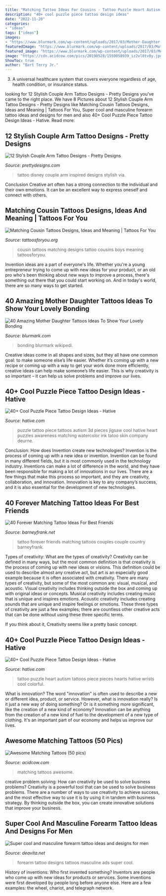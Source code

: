 ```yaml
---
title: "Matching Tattoo Ideas For Cousins - Tattoo Puzzle Heart Autism Tattoos Piece Pieces Hearts Hative Wrists Cool Colorful"
description: "40+ cool puzzle piece tattoo design ideas"
date: "2022-11-20"
categories:
- "ideas"
tags: ["ideas"]
images:
- "https://www.blurmark.com/wp-content/uploads/2017/03/Mother-Daughter-Tattoo-Design-12.jpg"
featuredImage: "https://www.blurmark.com/wp-content/uploads/2017/03/Mother-Daughter-Tattoo-Design-12.jpg"
featured_image: "https://www.blurmark.com/wp-content/uploads/2017/03/Mother-Daughter-Tattoo-Design-12.jpg"
image: "https://cdn.acidcow.com/pics/20190528/1559058939_iz2vl8tv0y.jpg"
ShowToc: true
author: "Bart Terry Jr."
---
```



3. A universal healthcare system that covers everyone regardless of age, health condition, or insurance status.

	

		
looking for 12 Stylish Couple Arm Tattoo Designs - Pretty Designs you've came to the right place. We have 8 Pictures about 12 Stylish Couple Arm Tattoo Designs - Pretty Designs like Matching Cousin Tattoos Designs, Ideas and Meaning | Tattoos For You, Super cool and masculine forearm tattoo ideas and designs for men and also 40+ Cool Puzzle Piece Tattoo Design Ideas - Hative. Read more:
		
    
## 12 Stylish Couple Arm Tattoo Designs - Pretty Designs

<img loading=lazy src="http://www.prettydesigns.com/wp-content/uploads/2014/10/Disney-Inspired-Tattoo.jpg" onerror="this.onerror=null;this.src='https://tse3.mm.bing.net/th?id=OIP.Q_k2jblee4qROHXjclJj8AAAAA&amp;pid=15.1';" alt="12 Stylish Couple Arm Tattoo Designs - Pretty Designs">

_Source: prettydesigns.com_

>tattoo disney couple arm inspired designs stylish via. 

	

Conclusion
Creative art often has a strong connection to the individual and their own emotions. It can be an excellent way to express oneself and connect with others.

    
## Matching Cousin Tattoos Designs, Ideas And Meaning | Tattoos For You

<img loading=lazy src="https://www.tattoosforyou.org/wp-content/uploads/2017/06/Cousin-Matching-Tattoos.jpg" onerror="this.onerror=null;this.src='https://tse4.mm.bing.net/th?id=OIP.k2mgX7EIyKb2IYUpAAaX5gHaJ3&amp;pid=15.1';" alt="Matching Cousin Tattoos Designs, Ideas and Meaning | Tattoos For You">

_Source: tattoosforyou.org_

>cousin tattoos matching designs tattoo cousins boys meaning tattoosforyou. 

	

Invention ideas are a part of everyone's life. Whether you're a young entrepreneur trying to come up with new ideas for your product, or an old pro who's been thinking about new ways to improve a process, there's something out there that you could start working on. And in today's world, there are so many ways to get started.

    
## 40 Amazing Mother Daughter Tattoos Ideas To Show Your Lovely Bonding

<img loading=lazy src="https://www.blurmark.com/wp-content/uploads/2017/03/Mother-Daughter-Tattoo-Design-12.jpg" onerror="this.onerror=null;this.src='https://tse1.mm.bing.net/th?id=OIP.k8MztsRXk16ZRTbWA9w1JwHaJ4&amp;pid=15.1';" alt="40 Amazing Mother Daughter Tattoos Ideas To Show Your Lovely Bonding">

_Source: blurmark.com_

>bonding blurmark wikipedi. 

	

Creative ideas come in all shapes and sizes, but they all have one common goal: to make someone else’s life easier. Whether it’s coming up with a new recipe or coming up with a way to get your work done more efficiently, creative ideas can help make someone’s life easier. This is why creativity is so important – it can help us solve problems and improve our lives.

    
## 40+ Cool Puzzle Piece Tattoo Design Ideas - Hative

<img loading=lazy src="https://hative.com/wp-content/uploads/2014/03/puzzle-piece-tattoos/21-3d-puzzle-piece-tattoo.jpg" onerror="this.onerror=null;this.src='https://tse1.mm.bing.net/th?id=OIP.DBHLIpauXfTdN0kKkth9IgHaJ4&amp;pid=15.1';" alt="40+ Cool Puzzle Piece Tattoo Design Ideas - Hative">

_Source: hative.com_

>puzzle tattoo piece tattoos autism 3d pieces jigsaw cool hative heart puzzles awareness matching watercolor ink tatoo skin company deurne. 

	

Conclusion: How does Invention create new technologies?
Invention is the process of coming up with a new idea or invention. Invention can be found in many different fields, but it is most commonly used in the technology industry. Inventions can make a lot of difference in the world, and they have been responsible for making a lot of innovations in our lives. There are a few things that make this process so important, and they are creativity, collaboration, and innovation. Innovation is key to any company’s success, and it is also essential for the development of new technologies.

    
## 40 Forever Matching Tattoo Ideas For Best Friends

<img loading=lazy src="http://www.barneyfrank.net/wp-content/uploads/2015/06/40-Forever-Matching-Tattoo-Ideas-For-Best-Friends-6.jpg" onerror="this.onerror=null;this.src='https://tse2.mm.bing.net/th?id=OIP.xeJ8HRv2j8IT9ckR3LFQxgHaJ6&amp;pid=15.1';" alt="40 Forever Matching Tattoo Ideas For Best Friends">

_Source: barneyfrank.net_

>tattoo forever friends matching tattoos couples couple country barneyfrank. 

	

Types of creativity: What are the types of creativity?
Creativity can be defined in many ways, but the most common definition is that creativity is the process of coming up with new ideas or visions. This definition could be used to describe almost any creative act, but art is an especially good example because it is often associated with creativity.
There are many types of creativity, but some of the most common are: visual, musical, and acoustic. Visual creativity includes thinking outside the box and coming up with original ideas or concepts. Musical creativity includes creating music that is unique and inspires emotions. Acoustic creativity includes creating sounds that are unique and inspire feelings or emotions. These three types of creativity are just a few examples; there are countless other creative acts that can be done without using these three specific terms.

If you think about it, Creativity seems like a pretty basic concept.

    
## 40+ Cool Puzzle Piece Tattoo Design Ideas - Hative

<img loading=lazy src="http://hative.com/wp-content/uploads/2014/03/puzzle-piece-tattoos/34-heart-with-autism-puzzle-pieces.jpg" onerror="this.onerror=null;this.src='https://tse1.mm.bing.net/th?id=OIP.4Sp0AYQbMpev-U0RoS0jZQHaJ4&amp;pid=15.1';" alt="40+ Cool Puzzle Piece Tattoo Design Ideas - Hative">

_Source: hative.com_

>tattoo puzzle heart autism tattoos piece pieces hearts hative wrists cool colorful. 

	

What is innovation?
The word "innovation" is often used to describe a new or different idea, product, or service. However, what is innovation really? Is it just a new way of doing something? Or is it something more significant, like the creation of a new kind of economy?
Innovation can be anything from the creation of a new kind of fuel to the development of a new type of clothing. It's an important part of our economy and helps us improve our lives.

    
## Awesome Matching Tattoos (50 Pics)

<img loading=lazy src="https://cdn.acidcow.com/pics/20190528/1559058939_iz2vl8tv0y.jpg" onerror="this.onerror=null;this.src='https://tse4.mm.bing.net/th?id=OIP.zkKMot3mXCdBrejS29HjRwHaJQ&amp;pid=15.1';" alt="Awesome Matching Tattoos (50 pics)">

_Source: acidcow.com_

>matching tattoos awesome. 

	

creative problem solving: How can creativity be used to solve business problems?
Creativity is a powerful tool that can be used to solve business problems. There are a number of ways to use creativity to achieve success, and the most effective way to use it is by using it in tandem with business strategy. By thinking outside the box, you can create innovative solutions that improve your business.

    
## Super Cool And Masculine Forearm Tattoo Ideas And Designs For Men

<img loading=lazy src="https://deavita.net/wp-content/uploads/2019/05/masculine-tattoos-ideas-for-forearm.jpg" onerror="this.onerror=null;this.src='https://tse4.mm.bing.net/th?id=OIP.bYVC6lneFAO_FDm5DwYA3wHaLH&amp;pid=15.1';" alt="Super cool and masculine forearm tattoo ideas and designs for men">

_Source: deavita.net_

>forearm tattoo designs tattoos masculine ads super cool. 

	

History of inventions: Who first invented something?
Inventors are people who come up with new ideas for products or services. Some inventions were first developed by people long before anyone else. Here are a few examples: the wheel, chariot, and telegraph network.

